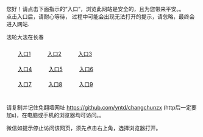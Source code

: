 您好！请点击下面指示的“入口”，浏览此网站是安全的，且为您带来平安。。 <br/>
点击入口后，请耐心等待， 过程中可能会出现无法打开的提示，请忽略，最终会进入网站. </br>

法轮大法在长春<br/>
<div style="padding:10px"><a style="margin:20px" target="_blank" href="https://d3vk7vccbzu25p.cloudfront.net/2Qpsp?taqvvlmy" id="ccLink1" rel="nofollow">入口1</a> <a target="_blank" style="margin:20px" href="https://dqz41byv277oy.cloudfront.net/2Qpsp?lwfqjpp" id="ccLink2" rel="nofollow">入口2</a> <a style="margin:20px" target="_blank" href="https://d1shrg8c3326j0.cloudfront.net/2Qpsp?mgiib" id="ccLink3" rel="nofollow">入口3</a></div>

<div style="padding:10px" ><a style="margin:20px" target="_blank" href="https://d3vk7vccbzu25p.cloudfront.net/2Qpsp?taqvvlmy" id="ccLink4" rel="nofollow">入口4</a> <a style="margin:20px" href="https://dqz41byv277oy.cloudfront.net/2Qpsp?lwfqjpp" target="_blank" id="ccLink5" rel="nofollow">入口5</a> <a style="margin:20px" href="https://d1shrg8c3326j0.cloudfront.net/2Qpsp?mgiib" target="_blank" id="ccLink6" rel="nofollow">入口6</a></div>

<div style="padding:10px"><a style="margin:20px" target="_blank" href="https://d3vk7vccbzu25p.cloudfront.net/2Qpsp?taqvvlmy" id="ccLink7" rel="nofollow">入口7</a> <a style="margin:20px" href="https://dqz41byv277oy.cloudfront.net/2Qpsp?lwfqjpp" target="_blank" id="ccLink8" rel="nofollow">入口8</a> <a style="margin:20px" target="_blank" href="https://d1shrg8c3326j0.cloudfront.net/2Qpsp?mgiib" id="ccLink9" rel="nofollow">入口9</a></div>

<br/>



请复制并记住免翻墙网址 https://github.com/yntd/changchunzx (http后一定要加s)，在电脑或手机的浏览器均可访问。。<br/>

微信如提示停止访问该网页，须先点击右上角，选择浏览器打开。
